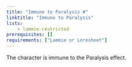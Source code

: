 ```yaml
---
title: "Immune to Paralysis #"
linktitle: "Immune to Paralysis"
lists:
    - lammie-restricted
prerequisites: []
requirements: ["Lammie or Loresheet"]
---
```

The character is immune to the Paralysis effect.